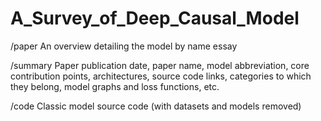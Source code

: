 # A_Survey_of_Deep_Causal_Model
/paper An overview detailing the model by name essay

/summary Paper publication date, paper name, model abbreviation, core contribution points, architectures, source code links, categories to which they belong, model graphs and loss functions, etc.

/code Classic model source code (with datasets and models removed)
